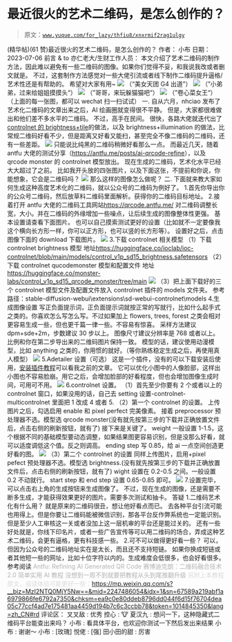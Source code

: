 # 最近很火的艺术二维码，是怎么创作的？

> 原文：[`www.yuque.com/for_lazy/thfiu8/xnxrmif2rag1ulgy`](https://www.yuque.com/for_lazy/thfiu8/xnxrmif2rag1ulgy)

<ne-h2 id="8061c6fb" data-lake-id="8061c6fb"><ne-heading-ext><ne-heading-anchor></ne-heading-anchor><ne-heading-fold></ne-heading-fold></ne-heading-ext><ne-heading-content><ne-text id="u3eb41871">(精华帖)(61 赞)最近很火的艺术二维码，是怎么创作的？</ne-text></ne-heading-content></ne-h2> <ne-p id="u21ae17cd" data-lake-id="u21ae17cd"><ne-text id="u645d8fbd">作者： 小布</ne-text></ne-p> <ne-p id="u080e1fcb" data-lake-id="u080e1fcb"><ne-text id="u83615b92">日期：2023-07-06</ne-text></ne-p> <ne-p id="u556baf6d" data-lake-id="u556baf6d"><ne-text id="u7ca3c2db">前言 & to 亦仁老大/生财工作人员：</ne-text></ne-p> <ne-p id="u02a5bde4" data-lake-id="u02a5bde4"><ne-text id="u2988cf4f">本文介绍了艺术二维码的制作方法，因此难以避免有一些二维码的图像。如果你们觉得不妥，和我说我改或者删文就是。</ne-text></ne-p> <ne-p id="u4f47be63" data-lake-id="u4f47be63"><ne-text id="uec7932d6">不过，这套制作方法感觉对一些大佬引流或者线下制作二维码提升逼格/艺术性还是有帮助的。</ne-text></ne-p> <ne-p id="u18f38f40" data-lake-id="u18f38f40"><ne-text id="ud2604705">希望对大家有用~</ne-text></ne-p> <ne-p id="ue17a1163" data-lake-id="ue17a1163"><ne-card data-card-name="image" data-card-type="inline" id="VUqd2" data-event-boundary="card">![](img/42f548c0c7aff3585c91e91e46aa8e7c.png)  <ne-p id="u458432ba" data-lake-id="u458432ba"><ne-text id="u06aa4638">（“美女天团 G4 出道”）</ne-text></ne-p> <ne-p id="udf9410d6" data-lake-id="udf9410d6"><ne-card data-card-name="image" data-card-type="inline" id="btLEh" data-event-boundary="card">![](img/9bbd9fa658d3e0a6646316a24f197917.png)  <ne-p id="ue4e1325f" data-lake-id="ue4e1325f"><ne-text id="u23198c6f">（”小弟弟，过来给姐姐摸摸头“）</ne-text></ne-p> <ne-p id="u0039aca6" data-lake-id="u0039aca6"><ne-card data-card-name="image" data-card-type="inline" id="WPJMS" data-event-boundary="card">![](img/42eb15d78658c15da1fe1313aeb976c9.png)  <ne-p id="ufed98b3a" data-lake-id="ufed98b3a"><ne-text id="u0c3ef09d">（”哥哥，来玩躲猫猫吧“）</ne-text></ne-p> <ne-p id="uc3e3e2aa" data-lake-id="uc3e3e2aa"><ne-card data-card-name="image" data-card-type="inline" id="QdVdM" data-event-boundary="card">![](img/b5ef7e829d76e4a5ca13ace519f5a6aa.png)  <ne-p id="u9039d715" data-lake-id="u9039d715"><ne-text id="u0193b5ef">（”卷心菜女王“）</ne-text></ne-p> <ne-p id="u14677dba" data-lake-id="u14677dba"><ne-text id="u397f620c">（上面的每一张图，都可以 wechat 扫一扫试试）</ne-text></ne-p> <ne-p id="u3675411c" data-lake-id="u3675411c"><ne-text id="u493ce8ae" ne-bold="true">一.</ne-text></ne-p> <ne-p id="ubea294a3" data-lake-id="ubea294a3"><ne-text id="u5ca5bfdd">自从六月，nhciao 发布了艺术化二维码的文章出来之后，AI 绘画圈就变得很不平静。</ne-text></ne-p> <ne-p id="u6d3733ff" data-lake-id="u6d3733ff"><ne-text id="u1f48452d">但是，大家都很难做出和他们差不多水平的二维码。</ne-text></ne-p> <ne-p id="uc8c5eeff" data-lake-id="uc8c5eeff"><ne-text id="u43851cf0">不过，高手在民间。</ne-text></ne-p> <ne-p id="ue430f165" data-lake-id="ue430f165"><ne-text id="u4bef5522">很快，各路大佬就迭代出了</ne-text>[<ne-text id="uf64e9158">controlnet 的 brightness+tile</ne-text>](http://mp.weixin.qq.com/s?__biz=MzI2NTQ0MjY5Nw==&mid=2247485969&idx=1&sn=7322bd8668f63315db3cddb5ac8279b5&chksm=ea9c0ef7ddeb87e144a1d713b590e8fb197a6fa325808164b7fa64a913869813058f2c9eb187&scene=21#wechat_redirect)<ne-text id="u315c43fb">的做法，以及 brightness+illumination 的做法，比常规二维码好看不少，但是距离又好看又能扫，甚至完全不像二维码的二维码，还有一些差距。</ne-text></ne-p> <ne-p id="u240d16c5" data-lake-id="u240d16c5"><ne-card data-card-name="image" data-card-type="inline" id="cNITB" data-event-boundary="card">![](img/5846adfa1e5051523fe35346a976d06c.png)  <ne-p id="uac7bf68e" data-lake-id="uac7bf68e"><ne-text id="u7fa53de9">只能说比纯黑的二维码稍微好看那么一点。</ne-text></ne-p> <ne-p id="u34d39300" data-lake-id="u34d39300"><ne-text id="u2c6b2c13">而最近几天，随着 antfu 大佬的测试分享（</ne-text>[<ne-text id="u53ef7214">https://antfu.me/posts/ai-qrcode-refine</ne-text>](https://antfu.me/posts/ai-qrcode-refine)<ne-text id="u94a6c97d">），以及 qrcode monster 的 controlnet 模型放出。</ne-text></ne-p> <ne-p id="u98c8d6fa" data-lake-id="u98c8d6fa"><ne-text id="u2fbffd17">现在生成的二维码，艺术化水平已经大大超过了之前。</ne-text></ne-p> <ne-p id="u5efc9fff" data-lake-id="u5efc9fff"><ne-text id="uc12dd5fd">比如我开头放的四张图片，以及下面这张，不提前和你说，你能想象，它会是二维码吗？</ne-text></ne-p> <ne-p id="u1c6015a1" data-lake-id="u1c6015a1"><ne-card data-card-name="image" data-card-type="inline" id="HJU4x" data-event-boundary="card">![](img/fe5016b94250eb107a50fdcca7bf8c71.png)  <ne-p id="ubdc162ff" data-lake-id="ubdc162ff"><ne-text id="u99c9cc18">那么这样的图像怎么做呢？</ne-text></ne-p> <ne-p id="u0502b99c" data-lake-id="u0502b99c"><ne-text id="u229c027e" ne-bold="true">二.</ne-text></ne-p> <ne-p id="u6d38e45e" data-lake-id="u6d38e45e"><ne-text id="u901549a5">下面就来教大家如何生成这种高度艺术化的二维码，就以公众号的二维码为例好了。</ne-text></ne-p> <ne-p id="ua7bc79d0" data-lake-id="ua7bc79d0"><ne-text id="u3b70e856">1.首先你导出你的公众号二维码，然后放草料二维码里面解析。获得你的二维码目标地址。</ne-text></ne-p> <ne-p id="u475e63ac" data-lake-id="u475e63ac"><ne-text id="uce43c00f">2.接着打开 antfu 大佬的二维码工具网站</ne-text>[<ne-text id="u8861538e">https://qrcode.antfu.me/</ne-text>](https://qrcode.antfu.me)</ne-p> <ne-p id="u611f7acf" data-lake-id="u611f7acf"><ne-text id="u6e71ef52">对二维码调整长宽，大小。并在二维码的外缘增加一些噪点，让后续生成的图像整体性更强。</ne-text></ne-p> <ne-p id="uae2eb5af" data-lake-id="uae2eb5af"><ne-text id="ubcb37ae4">基本设置请查看下面图片。</ne-text></ne-p> <ne-p id="ue895858a" data-lake-id="ue895858a"><ne-text id="u5e7874cf">也可以自己摸索测试更好的设置（比如就不一定要像我这个横向长方形一样，你可以正方形，也可以竖的长方形等）。</ne-text></ne-p> <ne-p id="ua6ce7ea4" data-lake-id="ua6ce7ea4"><ne-text id="u5c8bfcf8">设置好之后，点击图像下面的 download 下载图片。</ne-text></ne-p> <ne-p id="u190e0d0f" data-lake-id="u190e0d0f"><ne-card data-card-name="image" data-card-type="inline" id="WJcat" data-event-boundary="card">![](img/b07e8ef6ccfc4ec1bd28c3fdf93d3073.png)  <ne-p id="u5808ec6d" data-lake-id="u5808ec6d"><ne-text id="udaf2b842">3.下载 controlnet 相关模型</ne-text></ne-p> <ne-p id="ucb023121" data-lake-id="ucb023121"><ne-text id="ua2bed8f2">（1）下载 controlnet brightness 模型</ne-text></ne-p> <ne-p id="u7c57070d" data-lake-id="u7c57070d"><ne-text id="u2ef290de">地址</ne-text>[<ne-text id="u3cad9280">https://huggingface.co/ioclab/ioc-controlnet/blob/main/models/control_v1p_sd15_brightness.safetensors</ne-text>](https://huggingface.co/ioclab/ioc-controlnet/blob/main/models/control_v1p_sd15_brightness.safetensors)</ne-p> <ne-p id="u0da709a8" data-lake-id="u0da709a8"><ne-text id="u324babec">（2）下载 controlnet qucodemonster 模型和配置文件</ne-text></ne-p> <ne-p id="ucbee3dbe" data-lake-id="ucbee3dbe"><ne-text id="u0b5269a8">地址</ne-text>[<ne-text id="uea68cade">https://huggingface.co/monster-labs/control_v1p_sd15_qrcode_monster/tree/main</ne-text>](https://huggingface.co/monster-labs/control_v1p_sd15_qrcode_monster/tree/main)</ne-p> <ne-p id="u276661f3" data-lake-id="u276661f3"><ne-card data-card-name="image" data-card-type="inline" id="A7Sn2" data-event-boundary="card">![](img/ca35fca155ed15817b9640c6be0f307e.png)  <ne-p id="ubeda04f3" data-lake-id="ubeda04f3"><ne-text id="u2a7d08a1">（3）把上面下载好的三个 controlnet 模型文件及配置文件放入 controlnet 插件的 models 文件夹。</ne-text></ne-p> <ne-p id="u1e58b131" data-lake-id="u1e58b131"><ne-text id="u40010920">参考路径：stable-diffusion-webui\extensions\sd-webui-controlnet\models</ne-text></ne-p> <ne-p id="ubf7952e4" data-lake-id="ubf7952e4"><ne-text id="u7131d2aa">4.生成图像设置</ne-text></ne-p> <ne-p id="u583d5c0e" data-lake-id="u583d5c0e"><ne-text id="u6cb252f0">写正负面提示词，正负面提示词就按正常的写就行，比如什么起手式之类的。你喜欢怎么写怎么写。不过如果加上 flowers, trees, forest 之类会相对更容易生成一些，但也更千篇一律一些。不容易有惊喜。</ne-text></ne-p> <ne-p id="u90e66f6f" data-lake-id="u90e66f6f"><ne-text id="udc322abd">采样方法建议 dpm+sde+2m，步数建议 30 步以上。</ne-text></ne-p> <ne-p id="u2fdbc6e8" data-lake-id="u2fdbc6e8"><ne-text id="u883acf8f">图像尺寸建议分辨率是 768 或者以上。比例和你在第二步导出来的二维码图片保持一致。</ne-text></ne-p> <ne-p id="u6e54b832" data-lake-id="u6e54b832"><ne-text id="ud25a067b">模型的话，建议使用动漫模型，比如 anything 之类的，你用惯的就好。（等你熟练稳定生成之后，再使用真人模型）</ne-text></ne-p> <ne-p id="u9b79af70" data-lake-id="u9b79af70"><ne-card data-card-name="image" data-card-type="inline" id="pw1OB" data-event-boundary="card">![](img/842434980a7d26b6b6974e6af16e1cb0.png)  <ne-p id="u20a45334" data-lake-id="u20a45334"><ne-text id="u7c2b93cb">5.Adetailer 设置（可选）</ne-text></ne-p> <ne-p id="ud7cb27b7" data-lake-id="ud7cb27b7"><ne-text id="u9778e8b5">这是一个插件，没有的可以下载安装后使用，</ne-text>[<ne-text id="ue3210add">安装插件教程</ne-text>](http://mp.weixin.qq.com/s?__biz=MzI2NTQ0MjY5Nw==&mid=2247485349&idx=1&sn=4c4af280bbb6e0fc428ac91b82bfbc18&chksm=ea9c0343ddeb8a5513f903e2b0a0c842548747468cc3966e9533cf0fc00b10d4fd27c22bd097&scene=21#wechat_redirect)<ne-text id="ue689b61a">可以看我之前的文章。</ne-text></ne-p> <ne-p id="u7afd675b" data-lake-id="u7afd675b"><ne-text id="ub0d082c3">它可以优化小图中的人像脸部，这样出小图也不容易脸崩。用它之后，会增加脸部的好看程度，但也会增加图像生成时间，可用可不用。</ne-text></ne-p> <ne-p id="ube962bca" data-lake-id="ube962bca"><ne-card data-card-name="image" data-card-type="inline" id="pgjZO" data-event-boundary="card">![](img/e647fd79e5bab4615b9de951f7b35fe6.png)  <ne-p id="u5f551dde" data-lake-id="u5f551dde"><ne-text id="uaa91a9d8">6.controlnet 设置。</ne-text></ne-p> <ne-p id="uf159664e" data-lake-id="uf159664e"><ne-text id="ucf815263">（1）首先至少你要有 2 个或者以上的 controlnet 窗口，如果没用的话，自己去 setting 设置-controlnet-multicontrolnet 里面把 1 改成 4 或者 5.</ne-text></ne-p> <ne-p id="uec8cf4cb" data-lake-id="uec8cf4cb"><ne-text id="uf3490267">（2）第一个 controlnet 的设置。</ne-text></ne-p> <ne-p id="udb610c88" data-lake-id="udb610c88"><ne-text id="u79107077">上传图片之后，勾选启用 enable 和 pixel perfect 完美像素。</ne-text></ne-p> <ne-p id="u25be92c9" data-lake-id="u25be92c9"><ne-text id="u63099083">接着 preprocessor 预处理器不选。模型选 qrcode monster(没有就先按第三步的下载并正确放置文件后，点击右侧的刷新按钮，就有了)</ne-text></ne-p> <ne-p id="u6eb8d153" data-lake-id="u6eb8d153"><ne-text id="u42923483">接下来是关键了。</ne-text></ne-p> <ne-p id="u0278a1cb" data-lake-id="u0278a1cb"><ne-text id="ubaa2dfd6">weight 一般设置 1-1.5，这个根据不同的基础模型要动态调整，如果结果图更容易识别，但是没那么好看，就可以适度调低这个值。反之则调高。</ne-text></ne-p> <ne-p id="u4ee98d85" data-lake-id="u4ee98d85"><ne-text id="u36c3a0f8">ending step 写 0.85，给 ai 一点空间创造更好看的图。</ne-text></ne-p> <ne-p id="uf8015999" data-lake-id="uf8015999"><ne-card data-card-name="image" data-card-type="inline" id="u9ens" data-event-boundary="card">![](img/fd9453830945bb72de398e8231fd71d3.png)  <ne-p id="u751f0c9b" data-lake-id="u751f0c9b"><ne-text id="u2b9801d3">（3）第二个 controlnet 的设置</ne-text></ne-p> <ne-p id="ud736964a" data-lake-id="ud736964a"><ne-text id="u4f21ed29">同样上传图片，启用+pixel pefect</ne-text></ne-p> <ne-p id="u7a8cd976" data-lake-id="u7a8cd976"><ne-text id="u374d9292">预处理器不选。模型选 brightness.(没有就先按第三步的下载并正确放置文件后，点击右侧的刷新按钮，就有了)</ne-text></ne-p> <ne-p id="ue31e32c7" data-lake-id="ue31e32c7"><ne-text id="u9ade5189">wight 设置在 0.2-0.5 之间。一般设置 0.2 不动就行。</ne-text></ne-p> <ne-p id="ubedda7a0" data-lake-id="ubedda7a0"><ne-text id="ua8bfe97c">start step 和 end step 设置 0.65-0.85 即可。</ne-text></ne-p> <ne-p id="u3a8a6402" data-lake-id="u3a8a6402"><ne-card data-card-name="image" data-card-type="inline" id="mRg5p" data-event-boundary="card">![](img/63b5cf4d5bd4da93915e505044d11f03.png)  <ne-p id="u616e49b3" data-lake-id="u616e49b3"><ne-text id="u76f7deb2">7.设置完毕，可以点击右上角的生成按钮来生成图像了。</ne-text></ne-p> <ne-p id="u7878b94d" data-lake-id="u7878b94d"><ne-text id="u1b1cdc7f">不过，现在生成的图像，还是需要不断多生成，才能获得效果更好的图片。需要多次测试和抽卡。</ne-text></ne-p> <ne-p id="u9ee9c9d7" data-lake-id="u9ee9c9d7"><ne-text id="uaa63ae9b" ne-bold="true">答疑</ne-text></ne-p> <ne-p id="ue54a4f78" data-lake-id="ue54a4f78"><ne-text id="u7b5435cf">1.二维码艺术化有什么用？</ne-text></ne-p> <ne-p id="ubc7bef89" data-lake-id="ubc7bef89"><ne-text id="ua209e78d">就是原来的二维码很丑，想让他好看点而已。</ne-text></ne-p> <ne-p id="u7433efcd" data-lake-id="u7433efcd"><ne-text id="uebe6738f">去各种平台引流可能也用得上。但是你要让二维码能被微信识别，那各平台反作弊系统也一定能识别。但是至少人工审核这一关或者没加上这一层机审的平台还是能过关的。</ne-text></ne-p> <ne-p id="u5c171fa9" data-lake-id="u5c171fa9"><ne-text id="u8eae28f4">还有一些好处就是，你线下印名片，或者一些广告宣传等可以用二维码的场合，弄成这种艺术二维码，会更有逼格，更有科技感一些。</ne-text></ne-p> <ne-p id="uc3e49998" data-lake-id="uc3e49998"><ne-text id="ub63f7d6c">2.可不可以做得更好看一些？</ne-text></ne-p> <ne-p id="u0693e7ad" data-lake-id="u0693e7ad"><ne-text id="u9a5bcb5f">可以，但因为公众号的二维码地址实在是太长，而且还不支持短链。</ne-text></ne-p> <ne-p id="ud76c8a42" data-lake-id="ud76c8a42"><ne-text id="u52eb4eb8">如果你换成短链或者其他短一些的网址，比如十位字符以内的。生成难度会低很多，也会好看很多。</ne-text></ne-p> <ne-p id="u8a985758" data-lake-id="u8a985758"><ne-text id="u407b9d81" ne-bold="true">参考阅读</ne-text></ne-p> <ne-p id="ufadb35a0" data-lake-id="ufadb35a0"><ne-text id="u20dd9aa5" style="color: rgb(178, 178, 178);">Antfu: Refining AI Generated QR Code</ne-text></ne-p> <ne-p id="uda3f751a" data-lake-id="uda3f751a"><ne-text id="u253c57d7" style="color: rgb(178, 178, 178);">赛博迪克朗：二维码融合技术 2.0 简单实用 AI 教程 没想到一周不到就要把教程从头到尾推翻升级</ne-text></ne-p> <ne-p id="u5bb10527" data-lake-id="u5bb10527"><ne-text id="u8c49bb78" style="color: rgb(217, 217, 217);">另附上本教程原文，阅读体验可能更好一些：https://mp.weixin.qq.com/s?__biz=MzI2NTQ0MjY5Nw==&mid=2247486054&idx=1&sn=67589a219abf1a6979866fe6792a7350&chksm=ea9c0e80ddeb8796dd044f6d15f76704dea05c77ccf4ad7e175481aa4459d194b7c6c3ccbb78&token=1014845350&lang=zh_CN#rd</ne-text></ne-p> <ne-hole id="uaf32907e" data-lake-id="uaf32907e"><ne-card data-card-name="hr" data-card-type="block" id="Kgo8I" data-event-boundary="card"><ne-p id="u2965a4d0" data-lake-id="u2965a4d0"><ne-text id="uf635cc1f">评论区：</ne-text></ne-p> <ne-p id="udab393b8" data-lake-id="udab393b8"><ne-text id="u6d339269">叉叉敌 : 优秀</ne-text> <ne-text id="u36aaa1a8">控心 : 🐮</ne-text> <ne-text id="u20c7cce0">夏汉九 : 想问一下，这种隐藏式二维码平台能查出来吗？</ne-text> <ne-text id="ubccf3981">小布 : 看具体平台，也欢迎你测试一下然后发出来结果</ne-text> <ne-text id="uaa4bb481">小布 : 谢谢～</ne-text> <ne-text id="ua99fe796">小布 : [玫瑰]</ne-text> <ne-text id="u0f62cb9d">悦佬 : [强]</ne-text> <ne-text id="u73c141ab">田小田的甜 : 厉害</ne-text></ne-p></ne-card></ne-hole></ne-card></ne-p></ne-card></ne-p></ne-card></ne-p></ne-card></ne-p></ne-card></ne-p></ne-card></ne-p></ne-card></ne-p></ne-card></ne-p></ne-card></ne-p></ne-card></ne-p></ne-card></ne-p></ne-card></ne-p>